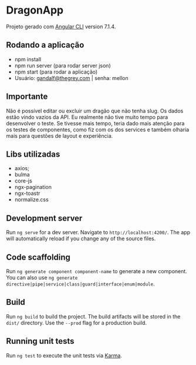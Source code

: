 # DragonApp

Projeto gerado com [Angular CLI](https://github.com/angular/angular-cli) version 7.1.4.

## Rodando a aplicação

- npm install
- npm run server (para rodar server json)
- npm start (para rodar a aplicação)
- Usuário: gandalf@thegrey.com | senha: mellon

## Importante 

Não é possível editar ou excluir um dragão que não tenha slug. Os dados estão vindo vazios da API.
Eu realmente não tive muito tempo para desenvolver o teste. Se tivesse mais tempo, teria dado mais atenção para os testes de componentes, como fiz com os dos services e também olharia mais para questões de layout e experiência.

## Libs utilizadas

- axios;
- bulma
- core-js
- ngx-pagination
- ngx-toastr
- normalize.css

## Development server

Run `ng serve` for a dev server. Navigate to `http://localhost:4200/`. The app will automatically reload if you change any of the source files.

## Code scaffolding

Run `ng generate component component-name` to generate a new component. You can also use `ng generate directive|pipe|service|class|guard|interface|enum|module`.

## Build

Run `ng build` to build the project. The build artifacts will be stored in the `dist/` directory. Use the `--prod` flag for a production build.

## Running unit tests

Run `ng test` to execute the unit tests via [Karma](https://karma-runner.github.io).